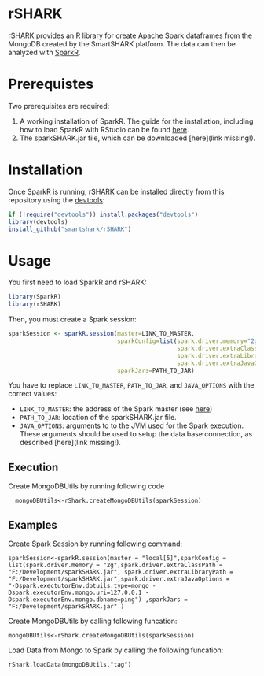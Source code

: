 rSHARK
======
rSHARK provides an R library for create Apache Spark dataframes from the MongoDB created by the SmartSHARK platform. The data can then be analyzed with [SparkR](https://spark.apache.org/docs/latest/sparkr.html).

Prerequistes
============
Two prerequisites are required:

1. A working installation of SparkR. The guide for the installation, including how to load SparkR with RStudio can be found [here](https://github.com/apache/spark/tree/master/R).
2. The sparkSHARK.jar file, which can be downloaded [here](link missing!).

Installation
============

Once SparkR is running, rSHARK can be installed directly from this repository using the [devtools](https://cran.r-project.org/web/packages/devtools/index.html):
```R
if (!require("devtools")) install.packages("devtools")
library(devtools)
install_github("smartshark/rSHARK")
```

Usage
=====

You first need to load SparkR and rSHARK:
```R
library(SparkR)
library(rSHARK)
```

Then, you must create a Spark session:
```R
sparkSession <- sparkR.session(master=LINK_TO_MASTER,
                               sparkConfig=list(spark.driver.memory="2g",
                                                spark.driver.extraClassPath="PATH_TO_JAR",
                                                spark.driver.extraLibraryPath="PATH_TO_JAR",
                                                spark.driver.extraJavaOptions=JAVA_OPTIONS),
                               sparkJars=PATH_TO_JAR)
```

You have to replace `LINK_TO_MASTER`, `PATH_TO_JAR`, and `JAVA_OPTIONS` with the correct values:
- `LINK_TO_MASTER`: the address of the Spark master (see [here](http://spark.apache.org/docs/latest/submitting-applications.html#master-urls))
- `PATH_TO_JAR`: location of the sparkSHARK.jar file.
- `JAVA_OPTIONS`: arguments to to the JVM used for the Spark execution. These arguments should be used to setup the data base connection, as described [here](link missing!).

## Execution
    
 Create MongoDBUtils by running following code
 
      mongoDBUtils<-rShark.createMongoDBUtils(sparkSession)   
  

## Examples
Create Spark Session by running following command:
    
    sparkSession<-sparkR.session(master = "local[5]",sparkConfig = list(spark.driver.memory = "2g",spark.driver.extraClassPath =     "F:/Development/sparkSHARK.jar", spark.driver.extraLibraryPath = "F:/Development/sparkSHARK.jar",spark.driver.extraJavaOptions = 
    "-Dspark.exectutorEnv.dbtuils.type=mongo -Dspark.executorEnv.mongo.uri=127.0.0.1 -Dspark.executorEnv.mongo.dbname=ping") ,sparkJars = "F:/Development/sparkSHARK.jar" )
    
Create MongoDBUtils by calling following funcation:

    mongoDBUtils<-rShark.createMongoDBUtils(sparkSession)
    
Load Data from Mongo to Spark by calling the following funcation:

    rShark.loadData(mongoDBUtils,"tag")


 
